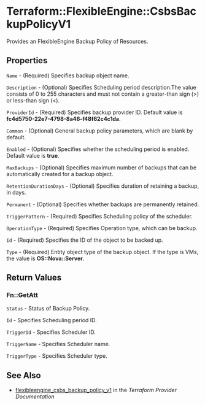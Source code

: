 # Terraform::FlexibleEngine::CsbsBackupPolicyV1

Provides an FlexibleEngine Backup Policy of Resources.

## Properties

`Name` - (Required) Specifies backup object name.

`Description` - (Optional) Specifies Scheduling period description.The value consists of 0 to 255 characters and must not contain a greater-than sign (>) or less-than sign (<).

`ProviderId` - (Required) Specifies backup provider ID. Default value is **fc4d5750-22e7-4798-8a46-f48f62c4c1da**.

`Common` - (Optional) General backup policy parameters, which are blank by default.

`Enabled` - (Optional) Specifies whether the scheduling period is enabled. Default value is **true**.

`MaxBackups` - (Optional) Specifies maximum number of backups that can be automatically created for a backup object.

`RetentionDurationDays` - (Optional) Specifies duration of retaining a backup, in days.

`Permanent` - (Optional) Specifies whether backups are permanently retained.

`TriggerPattern` - (Required) Specifies Scheduling policy of the scheduler.

`OperationType` - (Required) Specifies Operation type, which can be backup.

`Id` - (Required) Specifies the ID of the object to be backed up.

`Type` - (Required) Entity object type of the backup object. If the type is VMs, the value is **OS::Nova::Server**.


## Return Values

### Fn::GetAtt

`Status` - Status of Backup Policy.

`Id` -  Specifies Scheduling period ID.

`TriggerId` -  Specifies Scheduler ID.

`TriggerName` -  Specifies Scheduler name.

`TriggerType` -  Specifies Scheduler type.

## See Also

* [flexibleengine_csbs_backup_policy_v1](https://www.terraform.io/docs/providers/flexibleengine/r/csbs_backup_policy_v1.html) in the _Terraform Provider Documentation_